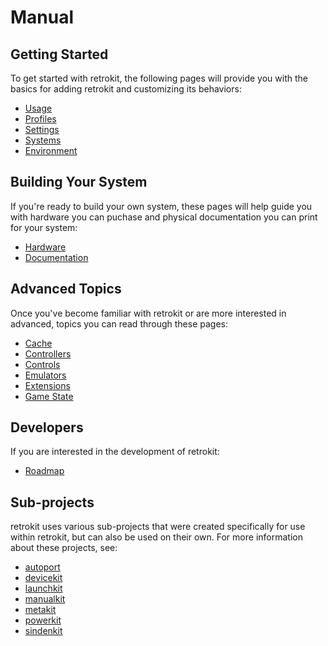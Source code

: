 # Manual

## Getting Started

To get started with retrokit, the following pages will provide you with the basics
for adding retrokit and customizing its behaviors:

* [Usage](usage.md)
* [Profiles](profiles.md)
* [Settings](settings.md)
* [Systems](systems.md)
* [Environment](environment.md)

## Building Your System

If you're ready to build your own system, these pages will help guide you with
hardware you can puchase and physical documentation you can print for your system:

* [Hardware](hardware.md)
* [Documentation](docs.md)

## Advanced Topics

Once you've become familiar with retrokit or are more interested in advanced, topics
you can read through these pages:

* [Cache](cache.md)
* [Controllers](controllers.md)
* [Controls](controls.md)
* [Emulators](emulators.md)
* [Extensions](extensions.md)
* [Game State](gamestate.md)

## Developers

If you are interested in the development of retrokit:

* [Roadmap](roadmap.md)

## Sub-projects

retrokit uses various sub-projects that were created specifically for use within
retrokit, but can also be used on their own.  For more information about these
projects, see:

* [autoport](autoport.md)
* [devicekit](devicekit.md)
* [launchkit](launchkit.md)
* [manualkit](manualkit.md)
* [metakit](metakit.md)
* [powerkit](powerkit.md)
* [sindenkit](sindenkit.md)
